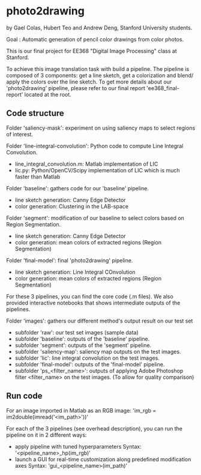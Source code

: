 # photo2drawing
by Gael Colas, Hubert Teo and Andrew Deng, Stanford University students.

Goal : Automatic generation of pencil color drawings from color photos.

This is our final project for EE368 "Digital Image Processing" class at Stanford.

To achieve this image translation task with build a pipeline. The pipeline is composed of 3 components: get a line sketch, get a colorization and blend/ apply the colors over the line sketch.
To get more details about our 'photo2drawing' pipeline, please refer to our final report 'ee368_final-report' located at the root.

## Code structure
Folder 'saliency-mask': experiment on using saliency maps to select regions of interest.

Folder 'line-integral-convolution': Python code to compute Line Integral Convolution.
 - line_integral_convolution.m: Matlab implementation of LIC
 - lic.py: Python/OpenCV/Scipy implementation of LIC which is much faster than Matlab

Folder 'baseline': gathers code for our 'baseline' pipeline.
 - line sketch generation: Canny Edge Detector
 - color generation: Clustering in the LAB-space
 
Folder 'segment': modification of our baseline to select colors based on Region Segmentation.
 - line sketch generation: Canny Edge Detector
 - color generation: mean colors of extracted regions (Region Segmentation)

Folder 'final-model': final 'photo2drawing' pipeline.
 - line sketch generation: Line Integral COnvolution
 - color generation: mean colors of extracted regions (Region Segmentation)

For these 3 pipelines, you can find the core code (.m files). 
We also provided interactive notebooks that shows intermediate outputs of the pipelines.
 
Folder 'images': gathers our different method's output result on our test set
 - subfolder 'raw': our test set images (sample data)
 - subfolder 'baseline': outputs of the 'baseline' pipeline. 
 - subfolder 'segment': outputs of the 'segment' pipeline.
 - subfolder 'saliency-map': saliency map outputs on the test images.
 - subfolder 'lic': line integral convolution on the test images.
 - subfolder 'final-model': outputs of the 'final-model' pipeline.
 - subfolder 'ps_<filter_name>': outputs of applying Adobe Photoshop filter <filter_name> on the test images. (To allow for quality comparison)

## Run code

For an image imported in Matlab as an RGB image: 'im\_rgb = im2double(imread('<im_path>'))'

For each of the 3 pipelines (see overhead description), you can run the pipeline on it in 2 different ways:
 - apply pipeline with tuned hyperparameters
Syntax: '<pipeline_name>\_hp(im_rgb)'
 - launch a GUI for real-time customization along predefined modification axes
Syntax: 'gui_<pipeline_name>(im_path)'
 
 
